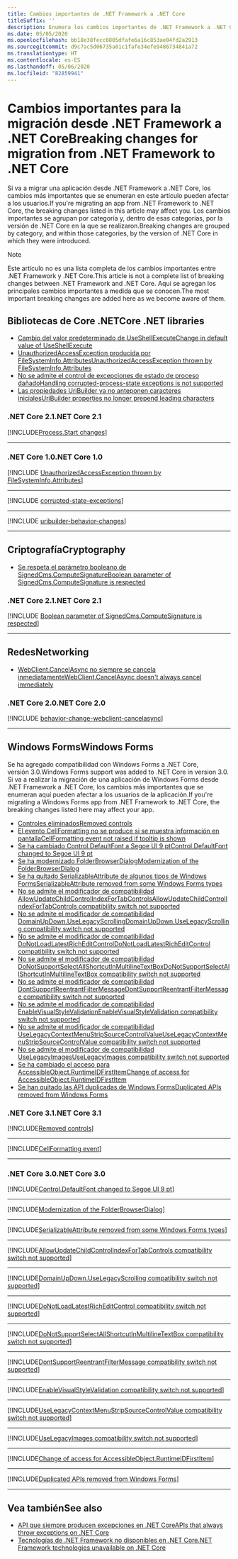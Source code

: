 ```yaml
---
title: Cambios importantes de .NET Framework a .NET Core
titleSuffix: ''
description: Enumera los cambios importantes de .NET Framework a .NET Core.
ms.date: 05/05/2020
ms.openlocfilehash: bb18e38fecc0805dfafe6a16c853ae04fd2a2913
ms.sourcegitcommit: d9c7ac5d06735a01c1fafe34efe9486734841a72
ms.translationtype: HT
ms.contentlocale: es-ES
ms.lasthandoff: 05/06/2020
ms.locfileid: "82859941"
---
```

# <a name="breaking-changes-for-migration-from-net-framework-to-net-core"></a><span data-ttu-id="6cb77-103">Cambios importantes para la migración desde .NET Framework a .NET Core</span><span class="sxs-lookup"><span data-stu-id="6cb77-103">Breaking changes for migration from .NET Framework to .NET Core</span></span>

<span data-ttu-id="6cb77-104">Si va a migrar una aplicación desde .NET Framework a .NET Core, los cambios más importantes que se enumeran en este artículo pueden afectar a los usuarios.</span><span class="sxs-lookup"><span data-stu-id="6cb77-104">If you're migrating an app from .NET Framework to .NET Core, the breaking changes listed in this article may affect you.</span></span> <span data-ttu-id="6cb77-105">Los cambios importantes se agrupan por categoría y, dentro de esas categorías, por la versión de .NET Core en la que se realizaron.</span><span class="sxs-lookup"><span data-stu-id="6cb77-105">Breaking changes are grouped by category, and within those categories, by the version of .NET Core in which they were introduced.</span></span>

> [!NOTE]
> <span data-ttu-id="6cb77-106">Este artículo no es una lista completa de los cambios importantes entre .NET Framework y .NET Core.</span><span class="sxs-lookup"><span data-stu-id="6cb77-106">This article is not a complete list of breaking changes between .NET Framework and .NET Core.</span></span> <span data-ttu-id="6cb77-107">Aquí se agregan los principales cambios importantes a medida que se conocen.</span><span class="sxs-lookup"><span data-stu-id="6cb77-107">The most important breaking changes are added here as we become aware of them.</span></span>

## <a name="core-net-libraries"></a><span data-ttu-id="6cb77-108">Bibliotecas de Core .NET</span><span class="sxs-lookup"><span data-stu-id="6cb77-108">Core .NET libraries</span></span>

- [<span data-ttu-id="6cb77-109">Cambio del valor predeterminado de UseShellExecute</span><span class="sxs-lookup"><span data-stu-id="6cb77-109">Change in default value of UseShellExecute</span></span>](#change-in-default-value-of-useshellexecute)
- [<span data-ttu-id="6cb77-110">UnauthorizedAccessException producida por FileSystemInfo.Attributes</span><span class="sxs-lookup"><span data-stu-id="6cb77-110">UnauthorizedAccessException thrown by FileSystemInfo.Attributes</span></span>](#unauthorizedaccessexception-thrown-by-filesysteminfoattributes)
- [<span data-ttu-id="6cb77-111">No se admite el control de excepciones de estado de proceso dañado</span><span class="sxs-lookup"><span data-stu-id="6cb77-111">Handling corrupted-process-state exceptions is not supported</span></span>](#handling-corrupted-state-exceptions-is-not-supported)
- [<span data-ttu-id="6cb77-112">Las propiedades UriBuilder ya no anteponen caracteres iniciales</span><span class="sxs-lookup"><span data-stu-id="6cb77-112">UriBuilder properties no longer prepend leading characters</span></span>](#uribuilder-properties-no-longer-prepend-leading-characters)

### <a name="net-core-21"></a><span data-ttu-id="6cb77-113">.NET Core 2.1</span><span class="sxs-lookup"><span data-stu-id="6cb77-113">.NET Core 2.1</span></span>

[!INCLUDE[Process.Start changes](~/includes/core-changes/corefx/2.1/process-start-changes.md)]

***

### <a name="net-core-10"></a><span data-ttu-id="6cb77-114">.NET Core 1.0</span><span class="sxs-lookup"><span data-stu-id="6cb77-114">.NET Core 1.0</span></span>

[!INCLUDE [UnauthorizedAccessException thrown by FileSystemInfo.Attributes](~/includes/core-changes/corefx/1.0/filesysteminfo-attributes-exceptions.md)]

***

[!INCLUDE [corrupted-state-exceptions](~/includes/core-changes/corefx/1.0/corrupted-state-exceptions.md)]

***

[!INCLUDE [uribuilder-behavior-changes](../../../includes/core-changes/corefx/1.0/uribuilder-behavior-changes.md)]

***

## <a name="cryptography"></a><span data-ttu-id="6cb77-115">Criptografía</span><span class="sxs-lookup"><span data-stu-id="6cb77-115">Cryptography</span></span>

- [<span data-ttu-id="6cb77-116">Se respeta el parámetro booleano de SignedCms.ComputeSignature</span><span class="sxs-lookup"><span data-stu-id="6cb77-116">Boolean parameter of SignedCms.ComputeSignature is respected</span></span>](#boolean-parameter-of-signedcmscomputesignature-is-respected)

### <a name="net-core-21"></a><span data-ttu-id="6cb77-117">.NET Core 2.1</span><span class="sxs-lookup"><span data-stu-id="6cb77-117">.NET Core 2.1</span></span>

[!INCLUDE [Boolean parameter of SignedCms.ComputeSignature is respected](~/includes/core-changes/cryptography/2.1/compute-signature-silent-parameter.md)]

***

## <a name="networking"></a><span data-ttu-id="6cb77-118">Redes</span><span class="sxs-lookup"><span data-stu-id="6cb77-118">Networking</span></span>

- [<span data-ttu-id="6cb77-119">WebClient.CancelAsync no siempre se cancela inmediatamente</span><span class="sxs-lookup"><span data-stu-id="6cb77-119">WebClient.CancelAsync doesn't always cancel immediately</span></span>](#webclientcancelasync-doesnt-always-cancel-immediately)

### <a name="net-core-20"></a><span data-ttu-id="6cb77-120">.NET Core 2.0</span><span class="sxs-lookup"><span data-stu-id="6cb77-120">.NET Core 2.0</span></span>

[!INCLUDE [behavior-change-webclient-cancelasync](../../../includes/core-changes/networking/2.0/behavior-change-webclient-cancelasync.md)]

***

## <a name="windows-forms"></a><span data-ttu-id="6cb77-121">Windows Forms</span><span class="sxs-lookup"><span data-stu-id="6cb77-121">Windows Forms</span></span>

<span data-ttu-id="6cb77-122">Se ha agregado compatibilidad con Windows Forms a .NET Core, versión 3.0.</span><span class="sxs-lookup"><span data-stu-id="6cb77-122">Windows Forms support was added to .NET Core in version 3.0.</span></span> <span data-ttu-id="6cb77-123">Si va a realizar la migración de una aplicación de Windows Forms desde .NET Framework a .NET Core, los cambios más importantes que se enumeran aquí pueden afectar a los usuarios de la aplicación.</span><span class="sxs-lookup"><span data-stu-id="6cb77-123">If you're migrating a Windows Forms app from .NET Framework to .NET Core, the breaking changes listed here may affect your app.</span></span>

- [<span data-ttu-id="6cb77-124">Controles eliminados</span><span class="sxs-lookup"><span data-stu-id="6cb77-124">Removed controls</span></span>](#removed-controls)
- [<span data-ttu-id="6cb77-125">El evento CellFormatting no se produce si se muestra información en pantalla</span><span class="sxs-lookup"><span data-stu-id="6cb77-125">CellFormatting event not raised if tooltip is shown</span></span>](#cellformatting-event-not-raised-if-tooltip-is-shown)
- [<span data-ttu-id="6cb77-126">Se ha cambiado Control.DefaultFont a Segoe UI 9 pt</span><span class="sxs-lookup"><span data-stu-id="6cb77-126">Control.DefaultFont changed to Segoe UI 9 pt</span></span>](#default-control-font-changed-to-segoe-ui-9-pt)
- [<span data-ttu-id="6cb77-127">Se ha modernizado FolderBrowserDialog</span><span class="sxs-lookup"><span data-stu-id="6cb77-127">Modernization of the FolderBrowserDialog</span></span>](#modernization-of-the-folderbrowserdialog)
- [<span data-ttu-id="6cb77-128">Se ha quitado SerializableAttribute de algunos tipos de Windows Forms</span><span class="sxs-lookup"><span data-stu-id="6cb77-128">SerializableAttribute removed from some Windows Forms types</span></span>](#serializableattribute-removed-from-some-windows-forms-types)
- [<span data-ttu-id="6cb77-129">No se admite el modificador de compatibilidad AllowUpdateChildControlIndexForTabControls</span><span class="sxs-lookup"><span data-stu-id="6cb77-129">AllowUpdateChildControlIndexForTabControls compatibility switch not supported</span></span>](#allowupdatechildcontrolindexfortabcontrols-compatibility-switch-not-supported)
- [<span data-ttu-id="6cb77-130">No se admite el modificador de compatibilidad DomainUpDown.UseLegacyScrolling</span><span class="sxs-lookup"><span data-stu-id="6cb77-130">DomainUpDown.UseLegacyScrolling compatibility switch not supported</span></span>](#domainupdownuselegacyscrolling-compatibility-switch-not-supported)
- [<span data-ttu-id="6cb77-131">No se admite el modificador de compatibilidad DoNotLoadLatestRichEditControl</span><span class="sxs-lookup"><span data-stu-id="6cb77-131">DoNotLoadLatestRichEditControl compatibility switch not supported</span></span>](#donotloadlatestricheditcontrol-compatibility-switch-not-supported)
- [<span data-ttu-id="6cb77-132">No se admite el modificador de compatibilidad DoNotSupportSelectAllShortcutInMultilineTextBox</span><span class="sxs-lookup"><span data-stu-id="6cb77-132">DoNotSupportSelectAllShortcutInMultilineTextBox compatibility switch not supported</span></span>](#donotsupportselectallshortcutinmultilinetextbox-compatibility-switch-not-supported)
- [<span data-ttu-id="6cb77-133">No se admite el modificador de compatibilidad DontSupportReentrantFilterMessage</span><span class="sxs-lookup"><span data-stu-id="6cb77-133">DontSupportReentrantFilterMessage compatibility switch not supported</span></span>](#dontsupportreentrantfiltermessage-compatibility-switch-not-supported)
- [<span data-ttu-id="6cb77-134">No se admite el modificador de compatibilidad EnableVisualStyleValidation</span><span class="sxs-lookup"><span data-stu-id="6cb77-134">EnableVisualStyleValidation compatibility switch not supported</span></span>](#enablevisualstylevalidation-compatibility-switch-not-supported)
- [<span data-ttu-id="6cb77-135">No se admite el modificador de compatibilidad UseLegacyContextMenuStripSourceControlValue</span><span class="sxs-lookup"><span data-stu-id="6cb77-135">UseLegacyContextMenuStripSourceControlValue compatibility switch not supported</span></span>](#uselegacycontextmenustripsourcecontrolvalue-compatibility-switch-not-supported)
- [<span data-ttu-id="6cb77-136">No se admite el modificador de compatibilidad UseLegacyImages</span><span class="sxs-lookup"><span data-stu-id="6cb77-136">UseLegacyImages compatibility switch not supported</span></span>](#uselegacyimages-compatibility-switch-not-supported)
- [<span data-ttu-id="6cb77-137">Se ha cambiado el acceso para AccessibleObject.RuntimeIDFirstItem</span><span class="sxs-lookup"><span data-stu-id="6cb77-137">Change of access for AccessibleObject.RuntimeIDFirstItem</span></span>](#change-of-access-for-accessibleobjectruntimeidfirstitem)
- [<span data-ttu-id="6cb77-138">Se han quitado las API duplicadas de Windows Forms</span><span class="sxs-lookup"><span data-stu-id="6cb77-138">Duplicated APIs removed from Windows Forms</span></span>](#duplicated-apis-removed-from-windows-forms)

### <a name="net-core-31"></a><span data-ttu-id="6cb77-139">.NET Core 3.1</span><span class="sxs-lookup"><span data-stu-id="6cb77-139">.NET Core 3.1</span></span>

[!INCLUDE[Removed controls](~/includes/core-changes/windowsforms/3.1/remove-controls-3.1.md)]

***

[!INCLUDE[CellFormatting event](~/includes/core-changes/windowsforms/3.1/cellformatting-event-not-raised.md)]

***

### <a name="net-core-30"></a><span data-ttu-id="6cb77-140">.NET Core 3.0</span><span class="sxs-lookup"><span data-stu-id="6cb77-140">.NET Core 3.0</span></span>

[!INCLUDE[Control.DefaultFont changed to Segoe UI 9 pt](~/includes/core-changes/windowsforms/3.0/control-defaultfont-changed.md)]

***

[!INCLUDE[Modernization of the FolderBrowserDialog](~/includes/core-changes/windowsforms/3.0/modernized-folderbrowserdialog.md)]

***

[!INCLUDE[SerializableAttribute removed from some Windows Forms types](~/includes/core-changes/windowsforms/3.0/remove-serializationattribute.md)]

***

[!INCLUDE[AllowUpdateChildControlIndexForTabControls compatibility switch not supported](~/includes/core-changes/windowsforms/3.0/deprecate-allowupdatechildcontrolindexfortabcontrols.md)]

***

[!INCLUDE[DomainUpDown.UseLegacyScrolling compatibility switch not supported](~/includes/core-changes/windowsforms/3.0/deprecate-uselegacyscrolling.md)]

***

[!INCLUDE[DoNotLoadLatestRichEditControl compatibility switch not supported](~/includes/core-changes/windowsforms/3.0/deprecate-donotloadlatestricheditcontrol.md)]

***

[!INCLUDE[DoNotSupportSelectAllShortcutInMultilineTextBox compatibility switch not supported](~/includes/core-changes/windowsforms/3.0/deprecate-donotsupportselectallshortcutinmultilinetextbox.md)]

***

[!INCLUDE[DontSupportReentrantFilterMessage compatibility switch not supported](~/includes/core-changes/windowsforms/3.0/deprecate-dontsupportreentrantfiltermessage.md)]

***

[!INCLUDE[EnableVisualStyleValidation compatibility switch not supported](~/includes/core-changes/windowsforms/3.0/deprecate-enablevisualstylevalidation.md)]

***

[!INCLUDE[UseLegacyContextMenuStripSourceControlValue compatibility switch not supported](~/includes/core-changes/windowsforms/3.0/deprecate-uselegacycontextmenustripsourcecontrolvalue.md)]

***

[!INCLUDE[UseLegacyImages compatibility switch not supported](~/includes/core-changes/windowsforms/3.0/deprecate-uselegacyimages.md)]

***

[!INCLUDE[Change of access for AccessibleObject.RuntimeIDFirstItem](~/includes/core-changes/windowsforms/3.0/changed-access-for-runtimeidfirstitem.md)]

***

[!INCLUDE[Duplicated APIs removed from Windows Forms](~/includes/core-changes/windowsforms/3.0/remove-duplicated-apis.md)]

***

## <a name="see-also"></a><span data-ttu-id="6cb77-141">Vea también</span><span class="sxs-lookup"><span data-stu-id="6cb77-141">See also</span></span>

- [<span data-ttu-id="6cb77-142">API que siempre producen excepciones en .NET Core</span><span class="sxs-lookup"><span data-stu-id="6cb77-142">APIs that always throw exceptions on .NET Core</span></span>](unsupported-apis.md)
- [<span data-ttu-id="6cb77-143">Tecnologías de .NET Framework no disponibles en .NET Core</span><span class="sxs-lookup"><span data-stu-id="6cb77-143">.NET Framework technologies unavailable on .NET Core</span></span>](../porting/net-framework-tech-unavailable.md)
